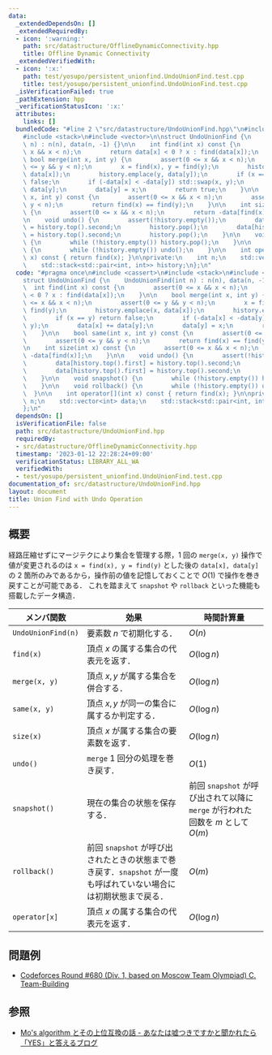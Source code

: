 ```yaml
---
data:
  _extendedDependsOn: []
  _extendedRequiredBy:
  - icon: ':warning:'
    path: src/datastructure/OfflineDynamicConnectivity.hpp
    title: Offline Dynamic Connectivity
  _extendedVerifiedWith:
  - icon: ':x:'
    path: test/yosupo/persistent_unionfind.UndoUnionFind.test.cpp
    title: test/yosupo/persistent_unionfind.UndoUnionFind.test.cpp
  _isVerificationFailed: true
  _pathExtension: hpp
  _verificationStatusIcon: ':x:'
  attributes:
    links: []
  bundledCode: "#line 2 \"src/datastructure/UndoUnionFind.hpp\"\n#include <cassert>\n\
    #include <stack>\n#include <vector>\n\nstruct UndoUnionFind {\n    UndoUnionFind(int\
    \ n) : n(n), data(n, -1) {}\n\n    int find(int x) const {\n        assert(0 <=\
    \ x && x < n);\n        return data[x] < 0 ? x : find(data[x]);\n    }\n\n   \
    \ bool merge(int x, int y) {\n        assert(0 <= x && x < n);\n        assert(0\
    \ <= y && y < n);\n        x = find(x), y = find(y);\n        history.emplace(x,\
    \ data[x]);\n        history.emplace(y, data[y]);\n        if (x == y) return\
    \ false;\n        if (-data[x] < -data[y]) std::swap(x, y);\n        data[x] +=\
    \ data[y];\n        data[y] = x;\n        return true;\n    }\n\n    bool same(int\
    \ x, int y) const {\n        assert(0 <= x && x < n);\n        assert(0 <= y &&\
    \ y < n);\n        return find(x) == find(y);\n    }\n\n    int size(int x) const\
    \ {\n        assert(0 <= x && x < n);\n        return -data[find(x)];\n    }\n\
    \n    void undo() {\n        assert(!history.empty());\n        data[history.top().first]\
    \ = history.top().second;\n        history.pop();\n        data[history.top().first]\
    \ = history.top().second;\n        history.pop();\n    }\n\n    void snapshot()\
    \ {\n        while (!history.empty()) history.pop();\n    }\n\n    void rollback()\
    \ {\n        while (!history.empty()) undo();\n    }\n\n    int operator[](int\
    \ x) const { return find(x); }\n\nprivate:\n    int n;\n    std::vector<int> data;\n\
    \    std::stack<std::pair<int, int>> history;\n};\n"
  code: "#pragma once\n#include <cassert>\n#include <stack>\n#include <vector>\n\n\
    struct UndoUnionFind {\n    UndoUnionFind(int n) : n(n), data(n, -1) {}\n\n  \
    \  int find(int x) const {\n        assert(0 <= x && x < n);\n        return data[x]\
    \ < 0 ? x : find(data[x]);\n    }\n\n    bool merge(int x, int y) {\n        assert(0\
    \ <= x && x < n);\n        assert(0 <= y && y < n);\n        x = find(x), y =\
    \ find(y);\n        history.emplace(x, data[x]);\n        history.emplace(y, data[y]);\n\
    \        if (x == y) return false;\n        if (-data[x] < -data[y]) std::swap(x,\
    \ y);\n        data[x] += data[y];\n        data[y] = x;\n        return true;\n\
    \    }\n\n    bool same(int x, int y) const {\n        assert(0 <= x && x < n);\n\
    \        assert(0 <= y && y < n);\n        return find(x) == find(y);\n    }\n\
    \n    int size(int x) const {\n        assert(0 <= x && x < n);\n        return\
    \ -data[find(x)];\n    }\n\n    void undo() {\n        assert(!history.empty());\n\
    \        data[history.top().first] = history.top().second;\n        history.pop();\n\
    \        data[history.top().first] = history.top().second;\n        history.pop();\n\
    \    }\n\n    void snapshot() {\n        while (!history.empty()) history.pop();\n\
    \    }\n\n    void rollback() {\n        while (!history.empty()) undo();\n  \
    \  }\n\n    int operator[](int x) const { return find(x); }\n\nprivate:\n    int\
    \ n;\n    std::vector<int> data;\n    std::stack<std::pair<int, int>> history;\n\
    };\n"
  dependsOn: []
  isVerificationFile: false
  path: src/datastructure/UndoUnionFind.hpp
  requiredBy:
  - src/datastructure/OfflineDynamicConnectivity.hpp
  timestamp: '2023-01-12 22:28:24+09:00'
  verificationStatus: LIBRARY_ALL_WA
  verifiedWith:
  - test/yosupo/persistent_unionfind.UndoUnionFind.test.cpp
documentation_of: src/datastructure/UndoUnionFind.hpp
layout: document
title: Union Find with Undo Operation
---
```


## 概要
経路圧縮せずにマージテクにより集合を管理する際，1 回の `merge(x, y)` 操作で値が変更されるのは `x = find(x), y = find(y)` とした後の `data[x], data[y]` の 2 箇所のみであるから，操作前の値を記憶しておくことで $O(1)$ で操作を巻き戻すことが可能である．
これを踏まえて `snapshot` や `rollback` といった機能も搭載したデータ構造．

| メンバ関数         | 効果                                                                                                              | 時間計算量                                                                      |
| ------------------ | ----------------------------------------------------------------------------------------------------------------- | ------------------------------------------------------------------------------- |
| `UndoUnionFind(n)` | 要素数 $n$ で初期化する．                                                                                         | $O(n)$                                                                          |
| `find(x)`          | 頂点 $x$ の属する集合の代表元を返す．                                                                             | $O(\log n)$                                                                     |
| `merge(x, y)`      | 頂点 $x, y$ が属する集合を併合する．                                                                              | $O(\log n)$                                                                     |
| `same(x, y)`       | 頂点 $x, y$ が同一の集合に属するか判定する．                                                                      | $O(\log n)$                                                                     |
| `size(x)`          | 頂点 $x$ が属する集合の要素数を返す．                                                                             | $O(\log n)$                                                                     |
| `undo()`           | `merge` 1 回分の処理を巻き戻す．                                                                                  | $O(1)$                                                                          |
| `snapshot()`       | 現在の集合の状態を保存する．                                                                                      | 前回 `snapshot` が呼び出されて以降に `merge` が行われた回数を $m$ として $O(m)$ |
| `rollback()`       | 前回 `snapshot` が呼び出されたときの状態まで巻き戻す．`snapshot` が一度も呼ばれていない場合には初期状態まで戻る． | $O(m)$                                                                          |
| `operator[x]`      | 頂点 $x$ の属する集合の代表元を返す．                                                                             | $O(\log n)$                                                                     |

## 問題例
- [Codeforces Round #680 (Div. 1, based on Moscow Team Olympiad) C. Team-Building](https://codeforces.com/contest/1444/problem/C)

## 参照
- [Mo's algorithm とその上位互換の話 - あなたは嘘つきですかと聞かれたら「YES」と答えるブログ](https://snuke.hatenablog.com/entry/2016/07/01/000000)
